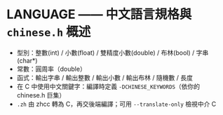 # LANGUAGE —— 中文語言規格與 `chinese.h` 概述
- 型別：整數(int) / 小數(float) / 雙精度小數(double) / 布林(bool) / 字串(char*)
- 常數：圓周率（double）
- 函式：輸出字串 / 輸出整數 / 輸出小數 / 輸出布林 / 隨機數 / 長度
- 在 C 中使用中文關鍵字：編譯時定義 `-DCHINESE_KEYWORDS`（依你的 chinese.h 巨集）
- `.zh` 由 zhcc 轉為 C，再交後端編譯；可用 `--translate-only` 檢視中介 C
